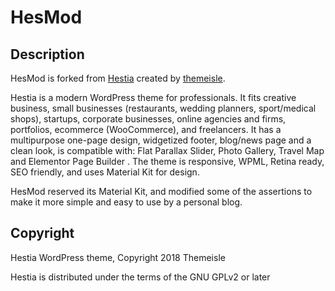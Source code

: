 # HesMod

## Description

HesMod is forked from [Hestia][link-hestia] created by [themeisle][link-themeisle].

Hestia is a modern WordPress theme for professionals. It fits creative business, small businesses (restaurants, wedding planners, sport/medical shops), startups, corporate businesses, online agencies and firms, portfolios, ecommerce (WooCommerce), and freelancers. It has a multipurpose one-page design, widgetized footer, blog/news page and a clean look, is compatible with: Flat Parallax Slider, Photo Gallery, Travel Map and Elementor Page Builder . The theme is responsive, WPML, Retina ready, SEO friendly, and uses Material Kit for design.

HesMod reserved its Material Kit, and modified some of the assertions to make it more simple and easy to use by a personal blog.


## Copyright

Hestia WordPress theme, Copyright 2018 Themeisle

Hestia is distributed under the terms of the GNU GPLv2 or later


[link-hestia]: https://wordpress.org/themes/hestia/
[link-themeisle]: https://profiles.wordpress.org/themeisle
